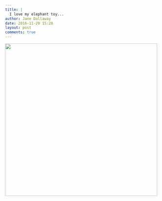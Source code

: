 ```yaml
---
title: |
  I love my elephant toy...
author: Jane Dallaway
date: 2016-11-20 15:28
layout: post
comments: true
---
```


<div>
        <a href="//static.skitters.dallaway.com/2016-11-20-i-love-my-elephant-toy-fullsize-IMG_6612.JPG">
          <img src="//static.skitters.dallaway.com/2016-11-20-i-love-my-elephant-toy-thumb-IMG_6612.JPG" width="500" height="500"/>
        </a>
      </div>


  
      